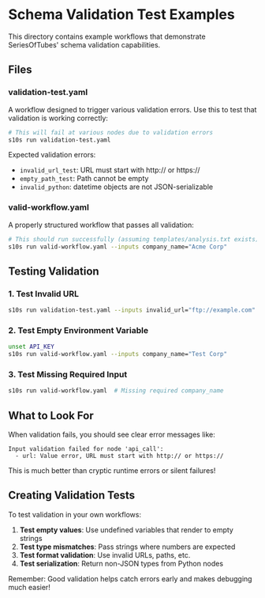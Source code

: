 # Schema Validation Test Examples

This directory contains example workflows that demonstrate SeriesOfTubes' schema validation capabilities.

## Files

### validation-test.yaml
A workflow designed to trigger various validation errors. Use this to test that validation is working correctly:

```bash
# This will fail at various nodes due to validation errors
s10s run validation-test.yaml
```

Expected validation errors:
- `invalid_url_test`: URL must start with http:// or https://
- `empty_path_test`: Path cannot be empty
- `invalid_python`: datetime objects are not JSON-serializable

### valid-workflow.yaml
A properly structured workflow that passes all validation:

```bash
# This should run successfully (assuming templates/analysis.txt exists)
s10s run valid-workflow.yaml --inputs company_name="Acme Corp"
```

## Testing Validation

### 1. Test Invalid URL
```bash
s10s run validation-test.yaml --inputs invalid_url="ftp://example.com"
```

### 2. Test Empty Environment Variable
```bash
unset API_KEY
s10s run valid-workflow.yaml --inputs company_name="Test Corp"
```

### 3. Test Missing Required Input
```bash
s10s run valid-workflow.yaml  # Missing required company_name
```

## What to Look For

When validation fails, you should see clear error messages like:

```
Input validation failed for node 'api_call':
  - url: Value error, URL must start with http:// or https://
```

This is much better than cryptic runtime errors or silent failures!

## Creating Validation Tests

To test validation in your own workflows:

1. **Test empty values**: Use undefined variables that render to empty strings
2. **Test type mismatches**: Pass strings where numbers are expected
3. **Test format validation**: Use invalid URLs, paths, etc.
4. **Test serialization**: Return non-JSON types from Python nodes

Remember: Good validation helps catch errors early and makes debugging much easier!
